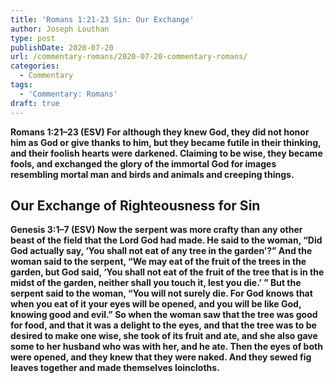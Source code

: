 ```yaml
---
title: 'Romans 1:21-23 Sin: Our Exchange'
author: Joseph Louthan
type: post
publishDate: 2020-07-20
url: /commentary-romans/2020-07-20-commentary-romans/
categories:
  - Commentary
tags:
  - 'Commentary: Romans'
draft: true
---
```


**Romans 1:21–23 (ESV) For although they knew God, they did not honor him as God or give thanks to him, but they became futile in their thinking, and their foolish hearts were darkened. Claiming to be wise, they became fools, and exchanged the glory of the immortal God for images resembling mortal man and birds and animals and creeping things.**

## Our Exchange of Righteousness for Sin

**Genesis 3:1–7 (ESV) Now the serpent was more crafty than any other beast of the field that the Lord God had made. He said to the woman, “Did God actually say, ‘You shall not eat of any tree in the garden’?”  And the woman said to the serpent, “We may eat of the fruit of the trees in the garden,  but God said, ‘You shall not eat of the fruit of the tree that is in the midst of the garden, neither shall you touch it, lest you die.’ ”  But the serpent said to the woman, “You will not surely die.  For God knows that when you eat of it your eyes will be opened, and you will be like God, knowing good and evil.”  So when the woman saw that the tree was good for food, and that it was a delight to the eyes, and that the tree was to be desired to make one wise, she took of its fruit and ate, and she also gave some to her husband who was with her, and he ate.  Then the eyes of both were opened, and they knew that they were naked. And they sewed fig leaves together and made themselves loincloths.**



